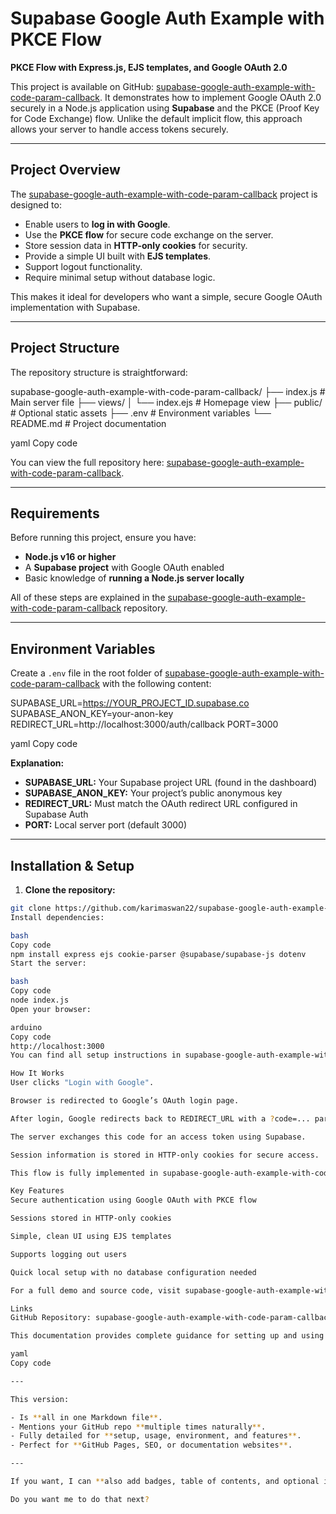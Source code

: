 # Supabase Google Auth Example with PKCE Flow

**PKCE Flow with Express.js, EJS templates, and Google OAuth 2.0**

This project is available on GitHub: [supabase-google-auth-example-with-code-param-callback](https://github.com/karimaswan22/supabase-google-auth-example-with-code-param-callback). It demonstrates how to implement Google OAuth 2.0 securely in a Node.js application using **Supabase** and the PKCE (Proof Key for Code Exchange) flow. Unlike the default implicit flow, this approach allows your server to handle access tokens securely.

---

## Project Overview

The [supabase-google-auth-example-with-code-param-callback](https://github.com/karimaswan22/supabase-google-auth-example-with-code-param-callback) project is designed to:

- Enable users to **log in with Google**.
- Use the **PKCE flow** for secure code exchange on the server.
- Store session data in **HTTP-only cookies** for security.
- Provide a simple UI built with **EJS templates**.
- Support logout functionality.
- Require minimal setup without database logic.

This makes it ideal for developers who want a simple, secure Google OAuth implementation with Supabase.

---

## Project Structure

The repository structure is straightforward:

supabase-google-auth-example-with-code-param-callback/
├── index.js # Main server file
├── views/
│ └── index.ejs # Homepage view
├── public/ # Optional static assets
├── .env # Environment variables
└── README.md # Project documentation

yaml
Copy code

You can view the full repository here: [supabase-google-auth-example-with-code-param-callback](https://github.com/karimaswan22/supabase-google-auth-example-with-code-param-callback).

---

## Requirements

Before running this project, ensure you have:

- **Node.js v16 or higher**
- A **Supabase project** with Google OAuth enabled
- Basic knowledge of **running a Node.js server locally**

All of these steps are explained in the [supabase-google-auth-example-with-code-param-callback](https://github.com/karimaswan22/supabase-google-auth-example-with-code-param-callback) repository.

---

## Environment Variables

Create a `.env` file in the root folder of [supabase-google-auth-example-with-code-param-callback](https://github.com/karimaswan22/supabase-google-auth-example-with-code-param-callback) with the following content:

SUPABASE_URL=https://YOUR_PROJECT_ID.supabase.co
SUPABASE_ANON_KEY=your-anon-key
REDIRECT_URL=http://localhost:3000/auth/callback
PORT=3000

yaml
Copy code

**Explanation:**

- **SUPABASE_URL:** Your Supabase project URL (found in the dashboard)
- **SUPABASE_ANON_KEY:** Your project’s public anonymous key
- **REDIRECT_URL:** Must match the OAuth redirect URL configured in Supabase Auth
- **PORT:** Local server port (default 3000)

---

## Installation & Setup

1. **Clone the repository:**

```bash
git clone https://github.com/karimaswan22/supabase-google-auth-example-with-code-param-callback.git
Install dependencies:

bash
Copy code
npm install express ejs cookie-parser @supabase/supabase-js dotenv
Start the server:

bash
Copy code
node index.js
Open your browser:

arduino
Copy code
http://localhost:3000
You can find all setup instructions in supabase-google-auth-example-with-code-param-callback.

How It Works
User clicks "Login with Google".

Browser is redirected to Google’s OAuth login page.

After login, Google redirects back to REDIRECT_URL with a ?code=... parameter.

The server exchanges this code for an access token using Supabase.

Session information is stored in HTTP-only cookies for secure access.

This flow is fully implemented in supabase-google-auth-example-with-code-param-callback.

Key Features
Secure authentication using Google OAuth with PKCE flow

Sessions stored in HTTP-only cookies

Simple, clean UI using EJS templates

Supports logging out users

Quick local setup with no database configuration needed

For a full demo and source code, visit supabase-google-auth-example-with-code-param-callback.

Links
GitHub Repository: supabase-google-auth-example-with-code-param-callback

This documentation provides complete guidance for setting up and using Supabase Google Auth PKCE flow in Node.js.

yaml
Copy code

---

This version:  

- Is **all in one Markdown file**.  
- Mentions your GitHub repo **multiple times naturally**.  
- Fully detailed for **setup, usage, environment, and features**.  
- Perfect for **GitHub Pages, SEO, or documentation websites**.  

---

If you want, I can **also add badges, table of contents, and optional images/screenshots** so it looks like a professional README ready for Google indexing.  

Do you want me to do that next?
